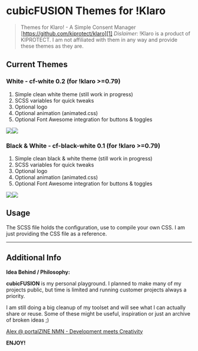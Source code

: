 # cubicFUSION Themes for !Klaro
> Themes for Klaro! - A Simple Consent Manager
> [https://github.com/kiprotect/klaro][1]
> _Dislaimer:_ !Klaro is a product of KIPROTECT. I am not affiliated with them in any way and provide these themes as they are.

## Current Themes
### White - cf-white 0.2 (for !klaro \>=0.79)
1. Simple clean white theme (still work in progress)
2. SCSS variables for quick tweaks
3. Optional logo
4. Optional animation (animated.css)
5. Optional Font Awesome integration for buttons & toggles

![][image-1]![][image-2]

### Black & White - cf-black-white 0.1 (for !klaro \>=0.79)
1. Simple clean black & white theme (still work in progress)
2. SCSS variables for quick tweaks
3. Optional logo
4. Optional animation (animated.css)
5. Optional Font Awesome integration for buttons & toggles

![][image-3]![][image-4]

## Usage
The SCSS file holds the configuration,  use to compile your own CSS.
 I am just providing the CSS file as a reference.

---- 
## Additional Info
**Idea Behind / Philosophy:**  

**cubicFUSION** is my personal playground. I planned to make many of my projects public, but time is limited and running customer projects always a priority.  

I am still doing a big cleanup of my toolset and will see what I can actually share or reuse. Some of these might be useful, inspiration or just an archive of broken ideas  ;) 
  
[Alex @ portalZINE NMN - Development meets Creativity][2]

**ENJOY!**

[1]:	https://github.com/kiprotect/klaro
[2]:	https://portalzine.de/

[image-1]:	https://github.com/portalzine/cubicfusion-klaro-themes/blob/main/cf-white/preview/cf-white-1.png
[image-2]:	https://github.com/portalzine/cubicfusion-klaro-themes/blob/main/cf-white/preview/cf-white-2.png
[image-3]:	https://github.com/portalzine/cubicfusion-klaro-themes/blob/main/cf-black-white/preview/cf-bw-1.png
[image-4]:	https://github.com/portalzine/cubicfusion-klaro-themes/blob/main/cf-black-white/preview/cf-bw-2.png